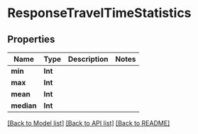 # ResponseTravelTimeStatistics

## Properties
Name | Type | Description | Notes
------------ | ------------- | ------------- | -------------
**min** | **Int** |  | 
**max** | **Int** |  | 
**mean** | **Int** |  | 
**median** | **Int** |  | 

[[Back to Model list]](../README.md#documentation-for-models) [[Back to API list]](../README.md#documentation-for-api-endpoints) [[Back to README]](../README.md)


